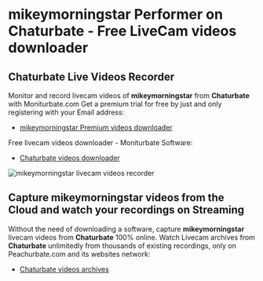 # mikeymorningstar Performer on Chaturbate - Free LiveCam videos downloader

## Chaturbate Live Videos Recorder

Monitor and record livecam videos of **mikeymorningstar** from **Chaturbate** with Moniturbate.com
Get a premium trial for free by just and only registering with your Email address:
* [mikeymorningstar Premium videos downloader](https://moniturbate.com/request-demo-licence-key.html)

Free livecam videos downloader - Moniturbate Software:
* [Chaturbate videos downloader](https://moniturbate.com/moniturbate-download-software.html)

![mikeymorningstar livecam videos recorder](https://peachurnet.com/templates/moniturbate-software.png)


## Capture mikeymorningstar videos from the Cloud and watch your recordings on Streaming

Without the need of downloading a software, capture **mikeymorningstar** livecam videos from **Chaturbate** 100% online.
Watch Livecam archives from **Chaturbate** unlimitedly from thousands of existing recordings, only on Peachurbate.com and its websites network:
* [Chaturbate videos archives](https://peachurnet.com/)